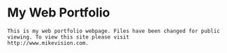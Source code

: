 # My Web Portfolio
    This is my web portfolio webpage. Files have been changed for public viewing. To view this site please visit 
    http://www.mikevision.com.
